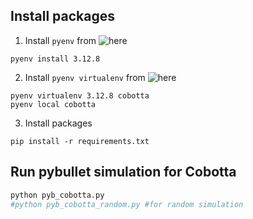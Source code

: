 ## Install packages
1. Install `pyenv` from ![here](https://github.com/pyenv/pyenv?tab=readme-ov-file#a-getting-pyenv)
```
pyenv install 3.12.8
```
2. Install `pyenv virtualenv` from ![here](https://github.com/pyenv/pyenv-virtualenv)

```
pyenv virtualenv 3.12.8 cobotta
pyenv local cobotta
```
3. Install packages
```
pip install -r requirements.txt
```

## Run pybullet simulation for Cobotta
```python
python pyb_cobotta.py
#python pyb_cobotta_random.py #for random simulation
```
